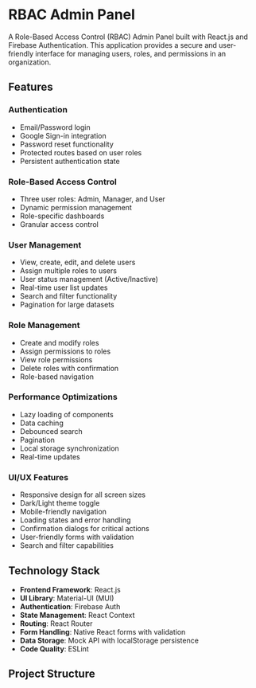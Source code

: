 # RBAC Admin Panel

A Role-Based Access Control (RBAC) Admin Panel built with React.js and Firebase Authentication. This application provides a secure and user-friendly interface for managing users, roles, and permissions in an organization.

## Features

### Authentication

- Email/Password login
- Google Sign-in integration
- Password reset functionality
- Protected routes based on user roles
- Persistent authentication state

### Role-Based Access Control

- Three user roles: Admin, Manager, and User
- Dynamic permission management
- Role-specific dashboards
- Granular access control

### User Management

- View, create, edit, and delete users
- Assign multiple roles to users
- User status management (Active/Inactive)
- Real-time user list updates
- Search and filter functionality
- Pagination for large datasets

### Role Management

- Create and modify roles
- Assign permissions to roles
- View role permissions
- Delete roles with confirmation
- Role-based navigation

### Performance Optimizations

- Lazy loading of components
- Data caching
- Debounced search
- Pagination
- Local storage synchronization
- Real-time updates

### UI/UX Features

- Responsive design for all screen sizes
- Dark/Light theme toggle
- Mobile-friendly navigation
- Loading states and error handling
- Confirmation dialogs for critical actions
- User-friendly forms with validation
- Search and filter capabilities

## Technology Stack

- **Frontend Framework**: React.js
- **UI Library**: Material-UI (MUI)
- **Authentication**: Firebase Auth
- **State Management**: React Context
- **Routing**: React Router
- **Form Handling**: Native React forms with validation
- **Data Storage**: Mock API with localStorage persistence
- **Code Quality**: ESLint

## Project Structure

</file>
